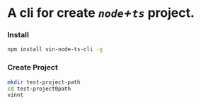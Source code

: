 # A cli for create ***`node`+`ts`*** project.

### Install
```sh
npm install vin-node-ts-cli -g
```

### Create Project
```sh
mkdir test-project-path
cd test-project0path
vinnt
```
